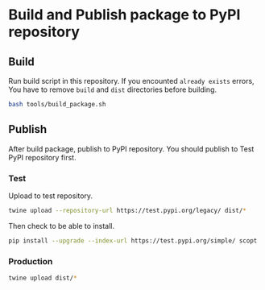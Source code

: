 # Build and Publish package to PyPI repository

## Build

Run build script in this repository.
If you encounted `already exists` errors, You have to remove `build` and `dist` directories before building.

```sh
bash tools/build_package.sh
```

## Publish

After build package, publish to PyPI repository.
You should publish to Test PyPI repository first.

### Test

Upload to test repository.

```sh
twine upload --repository-url https://test.pypi.org/legacy/ dist/*
```

Then check to be able to install.

```sh
pip install --upgrade --index-url https://test.pypi.org/simple/ scopt
```

### Production

```sh
twine upload dist/*
```
